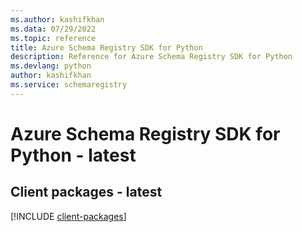 ```yaml
---
ms.author: kashifkhan
ms.data: 07/29/2022
ms.topic: reference
title: Azure Schema Registry SDK for Python
description: Reference for Azure Schema Registry SDK for Python
ms.devlang: python
author: kashifkhan
ms.service: schemaregistry
---
```

# Azure Schema Registry SDK for Python - latest

## Client packages - latest
[!INCLUDE [client-packages](schema-registry-client-index.md)]